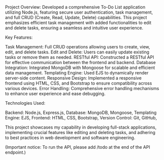 Project Overview:
Developed a comprehensive To-Do List application utilizing Node.js, featuring secure user authentication, task management, and full CRUD (Create, Read, Update, Delete) capabilities. This project emphasizes efficient task management with added functionalities to edit and delete tasks, ensuring a seamless and intuitive user experience.

Key Features:

Task Management: Full CRUD operations allowing users to create, view, edit, and delete tasks.
Edit and Delete: Users can easily update existing tasks or remove them as needed.
RESTful API: Constructed a RESTful API for effective communication between the frontend and backend.
Database Integration: Integrated MongoDB with Mongoose for scalable and efficient data management.
Templating Engine: Used EJS to dynamically render server-side content.
Responsive Design: Implemented a responsive frontend using HTML, CSS, and Bootstrap to ensure compatibility across various devices.
Error Handling: Comprehensive error handling mechanisms to enhance user experience and ease debugging.

Technologies Used:

Backend: Node.js, Express.js,
Database: MongoDB, Mongoose,
Templating Engine: EJS,
Frontend: HTML, CSS, Bootstrap,
Version Control: Git, GitHub,

This project showcases my capability in developing full-stack applications, implementing crucial features like editing and deleting tasks, and adhering to best practices in web development and software engineering.

(Important notice: To run the API, please add /todo at the end of the API endpoint.)





